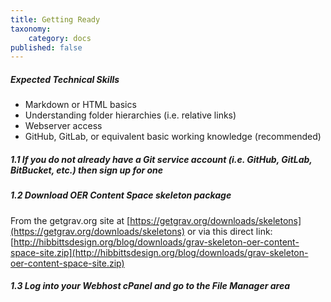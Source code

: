 ```yaml
---
title: Getting Ready
taxonomy:
    category: docs
published: false
---
```


##### Expected Technical Skills

* Markdown or HTML basics
* Understanding folder hierarchies (i.e. relative links)
* Webserver access
* GitHub, GitLab, or equivalent basic working knowledge (recommended)

##### 1.1 If you do not already have a Git service account (i.e. GitHub, GitLab, BitBucket, etc.) then sign up for one

##### 1.2 Download OER Content Space skeleton package

From the getgrav.org site at [https://getgrav.org/downloads/skeletons](https://getgrav.org/downloads/skeletons) or via this direct link: [http://hibbittsdesign.org/blog/downloads/grav-skeleton-oer-content-space-site.zip](http://hibbittsdesign.org/blog/downloads/grav-skeleton-oer-content-space-site.zip)

##### 1.3 Log into your Webhost cPanel and go to the File Manager area
